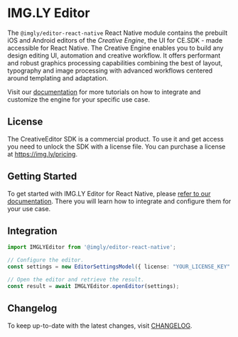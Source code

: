 # IMG.LY Editor

The `@imgly/editor-react-native` React Native module contains the prebuilt iOS and Android editors of the _Creative Engine_, the UI for CE.SDK - made accessible for React Native.
The Creative Engine enables you to build any design editing UI, automation and creative workflow.
It offers performant and robust graphics processing capabilities combining the best of layout, typography and image processing with advanced workflows centered around templating and adaptation.

Visit our [documentation](https://img.ly/docs/cesdk) for more tutorials on how to integrate and customize the engine for your specific use case.

## License

The CreativeEditor SDK is a commercial product. To use it and get access you need to unlock the SDK with a license file. You can purchase a license at https://img.ly/pricing.

## Getting Started

To get started with IMG.LY Editor for React Native, please [refer to our documentation](https://img.ly/docs/cesdk/mobile-editor/quickstart?platform=react-native). There you will learn how to integrate and configure them for your use case.

## Integration

```ts
import IMGLYEditor from '@imgly/editor-react-native';

// Configure the editor.
const settings = new EditorSettingsModel({ license: "YOUR_LICENSE_KEY" });

// Open the editor and retrieve the result.
const result = await IMGLYEditor.openEditor(settings);
```

## Changelog

To keep up-to-date with the latest changes, visit [CHANGELOG](https://img.ly/docs/cesdk/changelog/).
